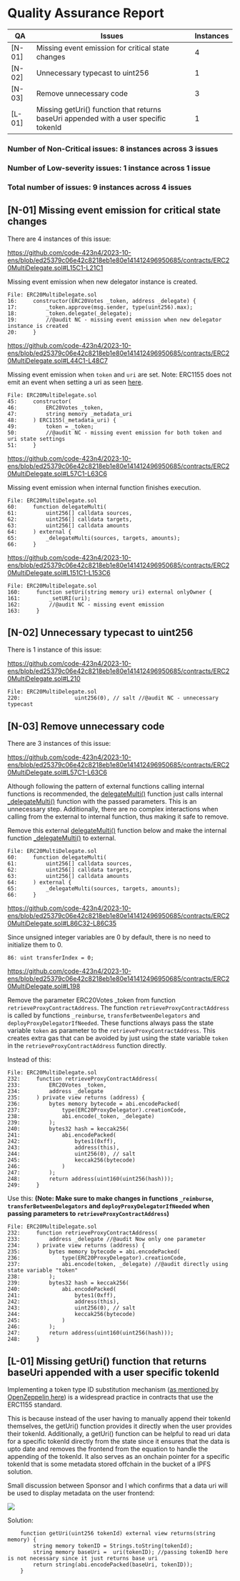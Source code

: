 # Quality Assurance Report

| QA     | Issues                                                                               | Instances |
|--------|--------------------------------------------------------------------------------------|-----------|
| [N-01] | Missing event emission for critical state changes                                    | 4         |
| [N-02] | Unnecessary typecast to uint256                                                      | 1         |
| [N-03] | Remove unnecessary code                                                              | 3         |
| [L-01] | Missing getUri() function that returns baseUri appended with a user specific tokenId | 1         |

### Number of Non-Critical issues: 8 instances across 3 issues
### Number of Low-severity issues: 1 instance across 1 issue
### Total number of issues: 9 instances across 4 issues

## [N-01] Missing event emission for critical state changes

There are 4 instances of this issue:

https://github.com/code-423n4/2023-10-ens/blob/ed25379c06e42c8218eb1e80e141412496950685/contracts/ERC20MultiDelegate.sol#L15C1-L21C1

Missing event emission when new delegator instance is created.
```solidity
File: ERC20MultiDelegate.sol
16:     constructor(ERC20Votes _token, address _delegate) {
17:         _token.approve(msg.sender, type(uint256).max);
18:         _token.delegate(_delegate);
19:         //@audit NC - missing event emission when new delegator instance is created
20:     }
```

https://github.com/code-423n4/2023-10-ens/blob/ed25379c06e42c8218eb1e80e141412496950685/contracts/ERC20MultiDelegate.sol#L44C1-L48C7

Missing event emission when `token` and `uri` are set. Note: ERC1155 does not emit an event when setting a uri as seen [here](https://github.com/OpenZeppelin/openzeppelin-contracts/blob/793d92a3331538d126033cbacb1ee5b8a7d95adc/contracts/token/ERC1155/ERC1155.sol#L282C1-L284C6).
```solidity
File: ERC20MultiDelegate.sol
45:     constructor(
46:         ERC20Votes _token,
47:         string memory _metadata_uri
48:     ) ERC1155(_metadata_uri) {
49:         token = _token;
50:         //@audit NC - missing event emission for both token and uri state settings
51:     }
```

https://github.com/code-423n4/2023-10-ens/blob/ed25379c06e42c8218eb1e80e141412496950685/contracts/ERC20MultiDelegate.sol#L57C1-L63C6

Missing event emission when internal function finishes execution.
```solidity
File: ERC20MultiDelegate.sol
60:     function delegateMulti(
61:         uint256[] calldata sources,
62:         uint256[] calldata targets,
63:         uint256[] calldata amounts
64:     ) external {
65:         _delegateMulti(sources, targets, amounts);
66:     }
```

https://github.com/code-423n4/2023-10-ens/blob/ed25379c06e42c8218eb1e80e141412496950685/contracts/ERC20MultiDelegate.sol#L151C1-L153C6

```solidity
File: ERC20MultiDelegate.sol
160:     function setUri(string memory uri) external onlyOwner {
161:         _setURI(uri);
162:         //@audit NC - missing event emission
163:     }
```

## [N-02] Unnecessary typecast to uint256

There is 1 instance of this issue:

https://github.com/code-423n4/2023-10-ens/blob/ed25379c06e42c8218eb1e80e141412496950685/contracts/ERC20MultiDelegate.sol#L210

```solidity
File: ERC20MultiDelegate.sol
220:                 uint256(0), // salt //@audit NC - unnecessary typecast
```

## [N-03] Remove unnecessary code

There are 3 instances of this issue:

https://github.com/code-423n4/2023-10-ens/blob/ed25379c06e42c8218eb1e80e141412496950685/contracts/ERC20MultiDelegate.sol#L57C1-L63C6

Although following the pattern of external functions calling internal functions is recommended, the [delegateMulti()](https://github.com/code-423n4/2023-10-ens/blob/ed25379c06e42c8218eb1e80e141412496950685/contracts/ERC20MultiDelegate.sol#L57C1-L63C6) function just calls internal [_delegateMulti()](https://github.com/code-423n4/2023-10-ens/blob/ed25379c06e42c8218eb1e80e141412496950685/contracts/ERC20MultiDelegate.sol#L65) function with the passed parameters. This is an unnecessary step. Additionally, there are no complex interactions when calling from the external to internal function, thus making it safe to remove.

Remove this external [delegateMulti()](https://github.com/code-423n4/2023-10-ens/blob/ed25379c06e42c8218eb1e80e141412496950685/contracts/ERC20MultiDelegate.sol#L57C1-L63C6) function below and make the internal function [_delegateMulti()](https://github.com/code-423n4/2023-10-ens/blob/ed25379c06e42c8218eb1e80e141412496950685/contracts/ERC20MultiDelegate.sol#L65) to external.
```solidity
File: ERC20MultiDelegate.sol
60:     function delegateMulti(
61:         uint256[] calldata sources,
62:         uint256[] calldata targets,
63:         uint256[] calldata amounts
64:     ) external {
65:         _delegateMulti(sources, targets, amounts);
66:     }
```

https://github.com/code-423n4/2023-10-ens/blob/ed25379c06e42c8218eb1e80e141412496950685/contracts/ERC20MultiDelegate.sol#L86C32-L86C35

Since unsigned integer variables are 0 by default, there is no need to initialize them to 0.

```solidity
86: uint transferIndex = 0;
```

https://github.com/code-423n4/2023-10-ens/blob/ed25379c06e42c8218eb1e80e141412496950685/contracts/ERC20MultiDelegate.sol#L198

Remove the parameter ERC20Votes _token from function `retrieveProxyContractAddress`. The function `retrieveProxyContractAddress` is called by functions `_reimburse`, `transferBetweenDelegators` and `deployProxyDelegatorIfNeeded`. These functions always pass the state variable `token` as parameter to the `retrieveProxyContractAddress`. This creates extra gas that can be avoided by just using the state variable `token` in the `retrieveProxyContractAddress` function directly.

Instead of this:
```solidity
File: ERC20MultiDelegate.sol
232:     function retrieveProxyContractAddress(
233:         ERC20Votes _token,
234:         address _delegate
235:     ) private view returns (address) {
236:         bytes memory bytecode = abi.encodePacked(
237:             type(ERC20ProxyDelegator).creationCode, 
238:             abi.encode(_token, _delegate)
239:         );
240:         bytes32 hash = keccak256(
241:             abi.encodePacked(
242:                 bytes1(0xff),
243:                 address(this),               
244:                 uint256(0), // salt
245:                 keccak256(bytecode)
246:             )
247:         );
248:         return address(uint160(uint256(hash)));
249:     }
```
Use this: **(Note: Make sure to make changes in functions `_reimburse`, `transferBetweenDelegators` and `deployProxyDelegatorIfNeeded` when passing parameters to `retrieveProxyContractAddress`)**
```solidity
File: ERC20MultiDelegate.sol
232:     function retrieveProxyContractAddress(
233:         address _delegate //@audit Now only one parameter
234:     ) private view returns (address) {
235:         bytes memory bytecode = abi.encodePacked(
236:             type(ERC20ProxyDelegator).creationCode, 
237:             abi.encode(token, _delegate) //@audit directly using state variable "token"
238:         );
239:         bytes32 hash = keccak256(
240:             abi.encodePacked(
241:                 bytes1(0xff),
242:                 address(this),               
243:                 uint256(0), // salt
244:                 keccak256(bytecode)
245:             )
246:         );
247:         return address(uint160(uint256(hash)));
248:     }
```

## [L-01] Missing getUri() function that returns baseUri appended with a user specific tokenId

Implementing a token type ID substitution mechanism ([as mentioned by OpenZeppelin here](https://github.com/OpenZeppelin/openzeppelin-contracts/blob/793d92a3331538d126033cbacb1ee5b8a7d95adc/contracts/token/ERC1155/ERC1155.sol#L47C1-L59C6)) is a widespread practice in contracts that use the ERC1155 standard. 

This is because instead of the user having to manually append their tokenId themselves, the getUri() function provides it directly when the user provides their tokenId. Additionally, a getUri() function can be helpful to read uri data for a specific tokenId directly from the state since it ensures that the data is upto date and removes the frontend from the equation to handle the appending of the tokenId. It also serves as an onchain pointer for a specific tokenId that is some metadata stored offchain in the bucket of a IPFS solution.

Small discussion between Sponsor and I which confirms that a data uri will be used to display metadata on the user frontend:

![](https://user-images.githubusercontent.com/109625274/274043221-b3808025-c315-487b-86df-652313b90dfe.png)

Solution:
```aolidity
    function getUri(uint256 tokenId) external view returns(string memory) {
        string memory tokenID = Strings.toString(tokenId);
        string memory baseUri =  uri(tokenID); //passing tokenID here is not necessary since it just returns base uri
        return string(abi.encodePacked(baseUri, tokenID));
    }
```